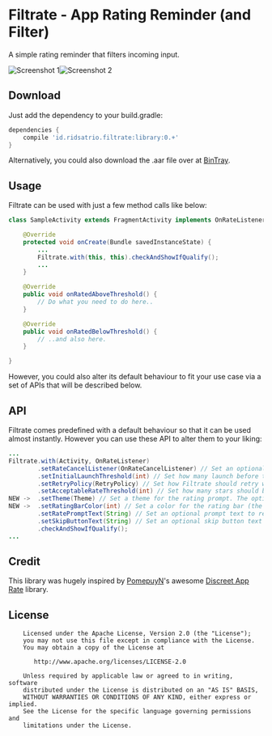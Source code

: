 Filtrate - App Rating Reminder (and Filter)
============

A simple rating reminder that filters incoming input.

![Screenshot 1][1]![Screenshot 2][2]

## Download

Just add the dependency to your build.gradle:

```groovy
dependencies {
    compile 'id.ridsatrio.filtrate:library:0.+'
}

```

Alternatively, you could also download the .aar file over at [BinTray](https://bintray.com/ridsatrio/maven/Filtrate/view).

## Usage

Filtrate can be used with just a few method calls like below:

```java
class SampleActivity extends FragmentActivity implements OnRateListener {

    @Override
    protected void onCreate(Bundle savedInstanceState) {
        ...
        Filtrate.with(this, this).checkAndShowIfQualify();
        ...
    }

    @Override
    public void onRatedAboveThreshold() {
        // Do what you need to do here..
    }

    @Override
    public void onRatedBelowThreshold() {
        // ..and also here.
    }

}
```

However, you could also alter its default behaviour to fit your use case via a set of APIs that will be
described below.

## API

Filtrate comes predefined with a default behaviour so that it can be used almost instantly. However
you can use these API to alter them to your liking:

```java
...
Filtrate.with(Activity, OnRateListener)
        .setRateCancelListener(OnRateCancelListener) // Set an optional listener to handle prompt dismissal.
        .setInitialLaunchThreshold(int) // Set how many launch before the first prompt should show up.
        .setRetryPolicy(RetryPolicy) // Set how Filtrate should retry when user dismissed the prompt.
        .setAcceptableRateThreshold(int) // Set how many stars should be considered "acceptable".
NEW ->  .setTheme(Theme) // Set a theme for the rating prompt. The options are Theme.LIGHT (default) and Theme.DARK.
NEW ->  .setRatingBarColor(int) // Set a color for the rating bar (the stars).
        .setRatePromptText(String) // Set an optional prompt text to replace the default.
        .setSkipButtonText(String) // Set an optional skip button text to replace the default.
        .checkAndShowIfQualify();
...
```

## Credit

This library was hugely inspired by [PomepuyN](https://github.com/PomepuyN)'s awesome [Discreet App Rate](https://github.com/PomepuyN/discreet-app-rate) library.

## License

```
    Licensed under the Apache License, Version 2.0 (the "License");
    you may not use this file except in compliance with the License.
    You may obtain a copy of the License at

       http://www.apache.org/licenses/LICENSE-2.0

    Unless required by applicable law or agreed to in writing, software
    distributed under the License is distributed on an "AS IS" BASIS,
    WITHOUT WARRANTIES OR CONDITIONS OF ANY KIND, either express or implied.
    See the License for the specific language governing permissions and
    limitations under the License.
```

[1]: http://i.imgur.com/j4y7rMs.png?2
[2]: http://i.imgur.com/XEOatsU.png?2

